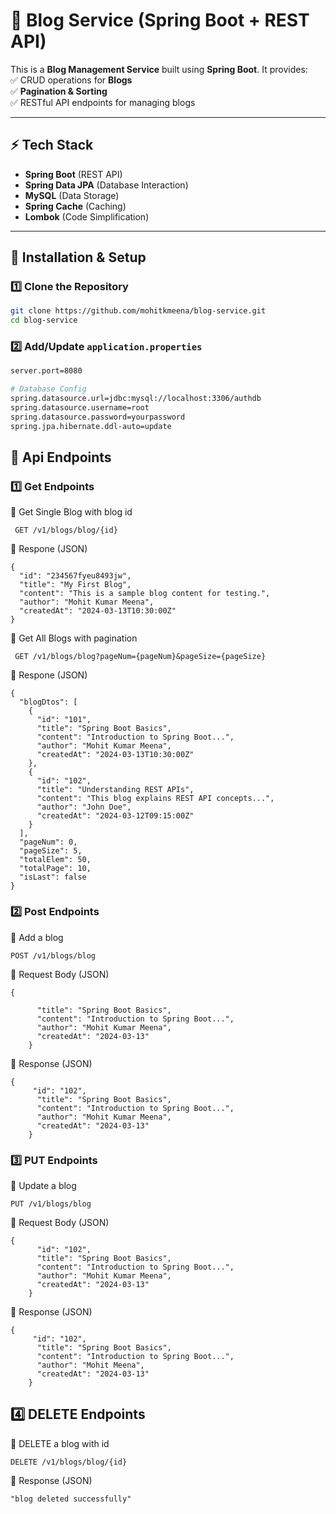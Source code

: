 # 🚀 Blog Service (Spring Boot + REST API)

This is a **Blog Management Service** built using **Spring Boot**. It provides:  
✅ CRUD operations for **Blogs**  
✅ **Pagination & Sorting**  
✅ RESTful API endpoints for managing blogs

---

## ⚡ Tech Stack
- **Spring Boot** (REST API)
- **Spring Data JPA** (Database Interaction)
- **MySQL** (Data Storage)
- **Spring Cache** (Caching)
- **Lombok** (Code Simplification)

---

## 🚀 Installation & Setup

### 1️⃣ Clone the Repository
```sh
git clone https://github.com/mohitkmeena/blog-service.git
cd blog-service
```
### 2️⃣ Add/Update `application.properties`
```sh
server.port=8080

# Database Config
spring.datasource.url=jdbc:mysql://localhost:3306/authdb
spring.datasource.username=root
spring.datasource.password=yourpassword
spring.jpa.hibernate.ddl-auto=update
```
## 🔑 Api Endpoints
### 1️⃣   Get Endpoints
📌 Get Single Blog with blog id
```shell
 GET /v1/blogs/blog/{id}
```
🔹 Respone (JSON)
```shell
{
  "id": "234567fyeu8493jw",
  "title": "My First Blog",
  "content": "This is a sample blog content for testing.",
  "author": "Mohit Kumar Meena",
  "createdAt": "2024-03-13T10:30:00Z"
}
```
📌 Get All Blogs with pagination
```shell
 GET /v1/blogs/blog?pageNum={pageNum}&pageSize={pageSize}
```
🔹 Respone (JSON)
```shell
{
  "blogDtos": [
    {
      "id": "101",
      "title": "Spring Boot Basics",
      "content": "Introduction to Spring Boot...",
      "author": "Mohit Kumar Meena",
      "createdAt": "2024-03-13T10:30:00Z"
    },
    {
      "id": "102",
      "title": "Understanding REST APIs",
      "content": "This blog explains REST API concepts...",
      "author": "John Doe",
      "createdAt": "2024-03-12T09:15:00Z"
    }
  ],
  "pageNum": 0,
  "pageSize": 5,
  "totalElem": 50,
  "totalPage": 10,
  "isLast": false
}
```
### 2️⃣   Post Endpoints
📌 Add a blog

```shell
POST /v1/blogs/blog
```
🔹 Request Body  (JSON)
```shell
{
      
      "title": "Spring Boot Basics",
      "content": "Introduction to Spring Boot...",
      "author": "Mohit Kumar Meena",
      "createdAt": "2024-03-13"
    }
```
🔹 Response (JSON)
```shell
{
     "id": "102",
      "title": "Spring Boot Basics",
      "content": "Introduction to Spring Boot...",
      "author": "Mohit Kumar Meena",
      "createdAt": "2024-03-13"
    }
```
### 3️⃣   PUT Endpoints
📌 Update a blog

```shell
PUT /v1/blogs/blog
```
🔹 Request Body  (JSON)
```shell
{
      "id": "102",
      "title": "Spring Boot Basics",
      "content": "Introduction to Spring Boot...",
      "author": "Mohit Kumar Meena",
      "createdAt": "2024-03-13"
    }
```
🔹 Response (JSON)
```shell
{
     "id": "102",
      "title": "Spring Boot Basics",
      "content": "Introduction to Spring Boot...",
      "author": "Mohit Meena",
      "createdAt": "2024-03-13"
    }
```
## 4️⃣   DELETE Endpoints
📌 DELETE a blog with id

```shell
DELETE /v1/blogs/blog/{id}
```
🔹 Response (JSON)
```shell
"blog deleted successfully"
```

